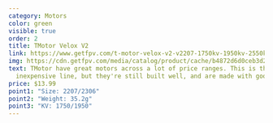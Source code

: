 ```yaml
---
category: Motors
color: green
visible: true
order: 2
title: TMotor Velox V2
link: https://www.getfpv.com/t-motor-velox-v2-v2207-1750kv-1950kv-2550kv-motor.html
img: https://cdn.getfpv.com/media/catalog/product/cache/b4872d6d0ceb3d2181c291dd3ccc7b81/1/6/1605757531463351s901.jpg
text: TMotor have great motors across a lot of price ranges. This is their
  inexpensive line, but they're still built well, and are made with good parts
price: $13.99
point1: "Size: 2207/2306"
point2: "Weight: 35.2g"
point3: "KV: 1750/1950"
---
```

